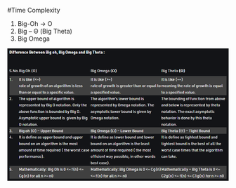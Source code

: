 #Time Complexity

1. Big-Oh -> O
2. Big – Θ (Big Theta)
3. Big Omega

![](../0notesAsset/difftimecomplexity.png)